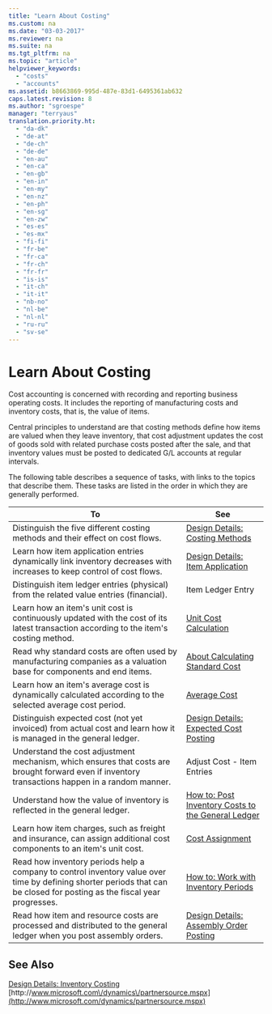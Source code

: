 ```yaml
---
title: "Learn About Costing"
ms.custom: na
ms.date: "03-03-2017"
ms.reviewer: na
ms.suite: na
ms.tgt_pltfrm: na
ms.topic: "article"
helpviewer_keywords: 
  - "costs"
  - "accounts"
ms.assetid: b8663869-995d-487e-83d1-6495361ab632
caps.latest.revision: 8
ms.author: "sgroespe"
manager: "terryaus"
translation.priority.ht: 
  - "da-dk"
  - "de-at"
  - "de-ch"
  - "de-de"
  - "en-au"
  - "en-ca"
  - "en-gb"
  - "en-in"
  - "en-my"
  - "en-nz"
  - "en-ph"
  - "en-sg"
  - "en-zw"
  - "es-es"
  - "es-mx"
  - "fi-fi"
  - "fr-be"
  - "fr-ca"
  - "fr-ch"
  - "fr-fr"
  - "is-is"
  - "it-ch"
  - "it-it"
  - "nb-no"
  - "nl-be"
  - "nl-nl"
  - "ru-ru"
  - "sv-se"
---
```

# Learn About Costing
Cost accounting is concerned with recording and reporting business operating costs. It includes the reporting of manufacturing costs and inventory costs, that is, the value of items.  
  
 Central principles to understand are that costing methods define how items are valued when they leave inventory, that cost adjustment updates the cost of goods sold with related purchase costs posted after the sale, and that inventory values must be posted to dedicated G\/L accounts at regular intervals.  
  
 The following table describes a sequence of tasks, with links to the topics that describe them. These tasks are listed in the order in which they are generally performed.  
  
|**To**|**See**|  
|------------|-------------|  
|Distinguish the five different costing methods and their effect on cost flows.|[Design Details: Costing Methods](../ApplicationDesign/design-details-costing-methods.md)|  
|Learn how item application entries dynamically link inventory decreases with increases to keep control of cost flows.|[Design Details: Item Application](../ApplicationDesign/design-details-item-application.md)|  
|Distinguish item ledger entries \(physical\) from the related value entries \(financial\).|Item Ledger Entry|  
|Learn how an item's unit cost is continuously updated with the cost of its latest transaction according to the item's costing method.|[Unit Cost Calculation](../Finance/unit-cost-calculation.md)|  
|Read why standard costs are often used by manufacturing companies as a valuation base for components and end items.|[About Calculating Standard Cost](../Finance/about-calculating-standard-cost.md)|  
|Learn how an item's average cost is dynamically calculated according to the selected average cost period.|[Average Cost](../Finance/average-cost.md)|  
|Distinguish expected cost \(not yet invoiced\) from actual cost and learn how it is managed in the general ledger.|[Design Details: Expected Cost Posting](../ApplicationDesign/design-details-expected-cost-posting.md)|  
|Understand the cost adjustment mechanism, which ensures that costs are brought forward even if inventory transactions happen in a random manner.|Adjust Cost \- Item Entries|  
|Understand how the value of inventory is reflected in the general ledger.|[How to: Post Inventory Costs to the General Ledger](../DesignAndEngineering/how-to-post-inventory-costs-to-the-general-ledger.md)|  
|Learn how item charges, such as freight and insurance, can assign additional cost components to an item's unit cost.|[Cost Assignment](../Finance/cost-assignment.md)|  
|Read how inventory periods help a company to control inventory value over time by defining shorter periods that can be closed for posting as the fiscal year progresses.|[How to: Work with Inventory Periods](../Finance/how-to-work-with-inventory-periods.md)|  
|Read how item and resource costs are processed and distributed to the general ledger when you post assembly orders.|[Design Details: Assembly Order Posting](../ApplicationDesign/design-details-assembly-order-posting.md)|  
  
## See Also  
 [Design Details: Inventory Costing](../ApplicationDesign/design-details-inventory-costing.md)   
 [http:\/\/www.microsoft.com\/dynamics\/partnersource.mspx](http://www.microsoft.com/dynamics/partnersource.mspx)